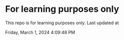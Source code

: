 # For learning purposes only
This repo is for learning purposes only.
Last updated at

Friday, March 1, 2024 4:09:48 PM

